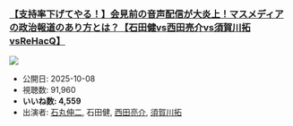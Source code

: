 ### [【支持率下げてやる！】会見前の音声配信が大炎上！マスメディアの政治報道のあり方とは？【石田健vs西田亮介vs須賀川拓vsReHacQ】](https://www.youtube.com/watch?v=0BV-ZkN2Q8o)
[![](https://img.youtube.com/vi/0BV-ZkN2Q8o/sddefault.jpg)](https://www.youtube.com/watch?v=0BV-ZkN2Q8o)
-   公開日: 2025-10-08
-   視聴数: 91,960
-   **いいね数: 4,559**
-   出演者: [石丸伸二](/rehacq_fan/people/石丸伸二 "wikilink"), 石田健, [西田亮介](/rehacq_fan/people/西田亮介 "wikilink"), [須賀川拓](/rehacq_fan/people/須賀川拓 "wikilink")
